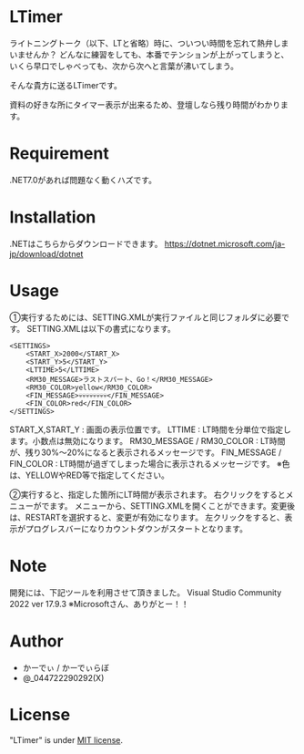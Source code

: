 ﻿# LTimer

ライトニングトーク（以下、LTと省略）時に、ついつい時間を忘れて熱弁しまいませんか？
どんなに練習をしても、本番でテンションが上がってしまうと、いくら早口でしゃべっても、次から次へと言葉が沸いてしまう。

そんな貴方に送るLTimerです。

資料の好きな所にタイマー表示が出来るため、登壇しなら残り時間がわかります。


# Requirement

.NET7.0があれば問題なく動くハズです。

# Installation

.NETはこちらからダウンロードできます。
https://dotnet.microsoft.com/ja-jp/download/dotnet

# Usage

①実行するためには、SETTING.XMLが実行ファイルと同じフォルダに必要です。
SETTING.XMLは以下の書式になります。

```SETTING.XML
<SETTINGS>
    <START_X>2000</START_X>
    <START_Y>5</START_Y>
    <LTTIME>5</LTTIME>
    <RM30_MESSAGE>ラストスパート、Go！</RM30_MESSAGE>
    <RM30_COLOR>yellow</RM30_COLOR>
    <FIN_MESSAGE>💀💀💀💀💀💀💀💀</FIN_MESSAGE>
    <FIN_COLOR>red</FIN_COLOR>
</SETTINGS>
```

START_X,START_Y : 画面の表示位置です。
LTTIME : LT時間を分単位で指定します。小数点は無効になります。
RM30_MESSAGE / RM30_COLOR : LT時間が、残り30%～20%になると表示されるメッセージです。
FIN_MESSAGE / FIN_COLOR : LT時間が過ぎてしまった場合に表示されるメッセージです。
※色は、YELLOWやRED等で指定してください。

②実行すると、指定した箇所にLT時間が表示されます。
右クリックをするとメニューがでます。
メニューから、SETTING.XMLを開くことができます。変更後は、RESTARTを選択すると、変更が有効になります。
左クリックをすると、表示がプログレスバーになりカウントダウンがスタートとなります。

# Note

開発には、下記ツールを利用させて頂きました。
Visual Studio Community 2022 ver 17.9.3
※Microsoftさん、ありがとー！！

# Author

* かーでぃ / かーでぃらぼ
* @_044722290292(X)

# License

"LTimer" is under [MIT license](https://en.wikipedia.org/wiki/MIT_License).

